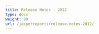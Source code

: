 ```yaml
---
title: Release Notes - 2012
type: docs
weight: 90
url: /jasperreports/release-notes-2012/
---
```



